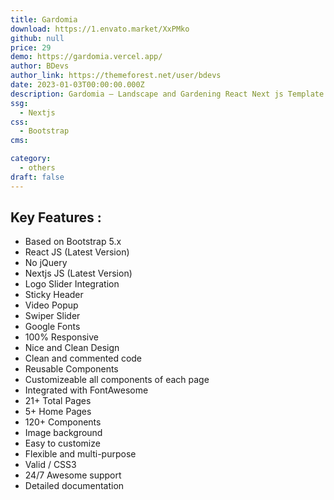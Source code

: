 ```yaml
---
title: Gardomia
download: https://1.envato.market/XxPMko
github: null
price: 29
demo: https://gardomia.vercel.app/
author: BDevs
author_link: https://themeforest.net/user/bdevs
date: 2023-01-03T00:00:00.000Z
description: Gardomia – Landscape and Gardening React Next js Template for Landscape and Gardening sites.
ssg:
  - Nextjs
css:
  - Bootstrap
cms:

category:
  - others
draft: false
---
```


## Key Features :

- Based on Bootstrap 5.x
- React JS (Latest Version)
- No jQuery
- Nextjs JS (Latest Version)
- Logo Slider Integration
- Sticky Header
- Video Popup
- Swiper Slider
- Google Fonts
- 100% Responsive
- Nice and Clean Design
- Clean and commented code
- Reusable Components
- Customizeable all components of each page
- Integrated with FontAwesome
- 21+ Total Pages
- 5+ Home Pages
- 120+ Components
- Image background
- Easy to customize
- Flexible and multi-purpose
- Valid / CSS3
- 24/7 Awesome support
- Detailed documentation
